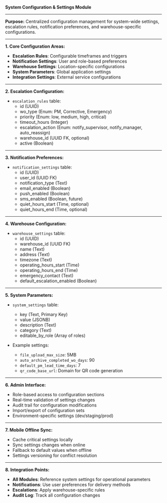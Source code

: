 **System Configuration & Settings Module**

---

**Purpose:**
Centralized configuration management for system-wide settings, escalation rules, notification preferences, and warehouse-specific configurations.

---

**1. Core Configuration Areas:**

* **Escalation Rules**: Configurable timeframes and triggers
* **Notification Settings**: User and role-based preferences
* **Warehouse Settings**: Location-specific configurations
* **System Parameters**: Global application settings
* **Integration Settings**: External service configurations

---

**2. Escalation Configuration:**

* `escalation_rules` table:
  * id (UUID)
  * wo_type (Enum: PM, Corrective, Emergency)
  * priority (Enum: low, medium, high, critical)
  * timeout_hours (Integer)
  * escalation_action (Enum: notify_supervisor, notify_manager, auto_reassign)
  * warehouse_id (UUID FK, optional)
  * active (Boolean)

---

**3. Notification Preferences:**

* `notification_settings` table:
  * id (UUID)
  * user_id (UUID FK)
  * notification_type (Text)
  * email_enabled (Boolean)
  * push_enabled (Boolean)
  * sms_enabled (Boolean, future)
  * quiet_hours_start (Time, optional)
  * quiet_hours_end (Time, optional)

---

**4. Warehouse Configuration:**

* `warehouse_settings` table:
  * id (UUID)
  * warehouse_id (UUID FK)
  * name (Text)
  * address (Text)
  * timezone (Text)
  * operating_hours_start (Time)
  * operating_hours_end (Time)
  * emergency_contact (Text)
  * default_escalation_enabled (Boolean)

---

**5. System Parameters:**

* `system_settings` table:
  * key (Text, Primary Key)
  * value (JSONB)
  * description (Text)
  * category (Text)
  * editable_by_role (Array of roles)

* Example settings:
  * `file_upload_max_size`: 5MB
  * `auto_archive_completed_wo_days`: 90
  * `default_pm_lead_time_days`: 7
  * `qr_code_base_url`: Domain for QR code generation

---

**6. Admin Interface:**

* Role-based access to configuration sections
* Real-time validation of settings changes
* Audit trail for configuration modifications
* Import/export of configuration sets
* Environment-specific settings (dev/staging/prod)

---

**7. Mobile Offline Sync:**

* Cache critical settings locally
* Sync settings changes when online
* Fallback to default values when offline
* Settings versioning for conflict resolution

---

**8. Integration Points:**

* **All Modules**: Reference system settings for operational parameters
* **Notifications**: Use user preferences for delivery methods
* **Escalations**: Apply warehouse-specific rules
* **Audit Log**: Track all configuration changes
